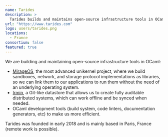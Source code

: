 ```yaml
---
name: Tarides
description: > 
  Tarides builds and maintains open-source infrastructure tools in OCaml like MirageOS, Irmin, and OCaml developer tools.
url: "https://www.tarides.com"
logo: users/tarides.png
locations: 
  - France
consortium: false
featured: true
---
```


We are building and maintaining open-source infrastructure tools in OCaml:

 - [MirageOS](https://mirage.io), the most advanced unikernel project, where we build sandboxes, network, and storage protocol implementations as libraries, so we can link them to our applications to run them without the need of an underlying operating system.
 - [Irmin]("https://irmin.org"), a Git-like datastore that allows us to create fully auditable distributed systems, which can work offline and be synced when needed.
 - OCaml development tools (build system, code linters, documentation generators, etc) to make us more efficient. 
  
Tarides was founded in early 2018 and is mainly based in Paris, France (remote work is possible).

